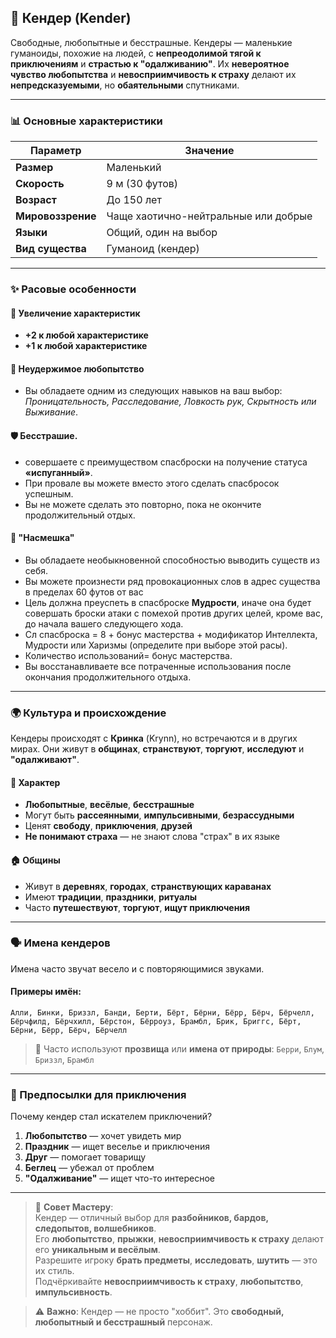 ## 🎒 Кендер (Kender)

Свободные, любопытные и бесстрашные. Кендеры — маленькие гуманоиды, похожие на людей, с **непреодолимой тягой к приключениям** и **страстью к "одалживанию"**. Их **невероятное чувство любопытства** и **невосприимчивость к страху** делают их **непредсказуемыми**, но **обаятельными** спутниками.

---

### 📊 Основные характеристики

| Параметр | Значение |
|---------|--------|
| **Размер** | Маленький |
| **Скорость** | 9 м (30 футов) |
| **Возраст** | До 150 лет |
| **Мировоззрение** | Чаще хаотично-нейтральные или добрые |
| **Языки** | Общий, один на выбор |
| **Вид существа** | Гуманоид (кендер) |

---

### ✨ Расовые особенности

#### 🧬 Увеличение характеристик
- **+2 к любой характеристике**
- **+1 к любой характеристике**


#### 🎯 Неудержимое любопытство
- Вы обладаете одним из следующих навыков на ваш выбор: *Проницательность, Расследование, Ловкость рук, Скрытность или Выживание*.

#### 🛡️ Бесстрашие.
- совершаете с преимуществом спасброски на получение статуса **«испуганный»**.
- При провале вы можете вместо этого сделать спасбросок успешным.
- Вы не можете сделать это повторно, пока не окончите продолжительный отдых.

#### 🎒 "Насмешка"
- Вы обладаете необыкновенной способностью выводить существ из себя.
- Вы можете произнести ряд провокационных слов в адрес существа в пределах 60 футов от вас
- Цель должна преуспеть в спасброске **Мудрости**, иначе она будет совершать броски атаки с помехой против других целей, кроме вас, до начала вашего следующего хода. 
- Сл спасброска = 8 + бонус мастерства + модификатор Интеллекта, Мудрости или Харизмы (определите при выборе этой расы).
- Количество использований= бонус мастерства.
- Вы восстанавливаете все потраченные использования после окончания продолжительного отдыха.


---

### 🌍 Культура и происхождение

Кендеры происходят с **Кринка** (Krynn), но встречаются и в других мирах. Они живут в **общинах**, **странствуют**, **торгуют**, **исследуют** и **"одалживают"**.

#### 🧠 Характер
- **Любопытные**, **весёлые**, **бесстрашные**
- Могут быть **рассеянными**, **импульсивными**, **безрассудными**
- Ценят **свободу**, **приключения**, **друзей**
- **Не понимают страха** — не знают слова "страх" в их языке

#### 🏠 Общины
- Живут в **деревнях**, **городах**, **странствующих караванах**
- Имеют **традиции**, **праздники**, **ритуалы**
- Часто **путешествуют**, **торгуют**, **ищут приключения**

---

### 🗣️ Имена кендеров

Имена часто звучат весело и с повторяющимися звуками.

#### Примеры имён:
`Алли, Бинки, Бриззл, Банди, Берти, Бёрт, Бёрни, Бёрр, Бёрч, Бёрчелл, Бёрчфилд, Бёрчхилл, Бёрстон, Бёрроуз, Брамбл, Брик, Бриггс, Бёрт, Бёрни, Бёрр, Бёрч, Бёрчелл`

> 📌 Часто используют **прозвища** или **имена от природы**: `Берри`, `Блум`, `Бриззл`, `Брамбл`

---

### 🎯 Предпосылки для приключения

Почему кендер стал искателем приключений?

1. **Любопытство** — хочет увидеть мир
2. **Праздник** — ищет веселье и приключения
3. **Друг** — помогает товарищу
4. **Беглец** — убежал от проблем
5. **"Одалживание"** — ищет что-то интересное

---

> 📌 **Совет Мастеру**:  
> Кендер — отличный выбор для **разбойников, бардов, следопытов, волшебников**.  
> Его **любопытство**, **прыжки**, **невосприимчивость к страху** делают его **уникальным и весёлым**.  
> Разрешите игроку **брать предметы**, **исследовать**, **шутить** — это их стиль.  
> Подчёркивайте **невосприимчивость к страху**, **любопытство**, **импульсивность**.

> ⚠️ **Важно**: Кендер — не просто "хоббит". Это **свободный, любопытный и бесстрашный** персонаж.
